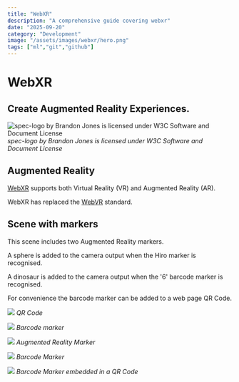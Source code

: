 ```yaml
---
title: "WebXR"
description: "A comprehensive guide covering webxr"
date: "2025-09-20"
category: "Development"
image: "/assets/images/webxr/hero.png"
tags: ["ml","git","github"]
---
```


# WebXR

## Create Augmented Reality Experiences.

![spec-logo by Brandon Jones is licensed under W3C Software and Document License](/assets/images/webxr/34385910-400x400.png)
*spec-logo by Brandon Jones is licensed under W3C Software and Document License*


## Augmented Reality

[WebXR](https://github.com/immersive-web) supports both Virtual Reality (VR) and Augmented Reality (AR).

WebXR has replaced the [WebVR](WebVR.html) standard.


## Scene with markers

This scene includes two Augmented Reality markers.

A sphere is added to the camera output when the Hiro marker is recognised.

A dinosaur is added to the camera output when the '6' barcode marker is recognised.

For convenience the barcode marker can be added to a web page QR Code.

![](/assets/images/webxr/278535875-3143515849195152-3177239650686303329-n-750x1334.jpg)
*QR Code*

![](/assets/images/webxr/278604232-1195762084291932-2000984922213087796-n-750x1334.jpg)
*Barcode marker*

![](/assets/images/webxr/hiro-marker-arjs-472x475.png)
*Augmented Reality Marker*

![](/assets/images/webxr/marker6-226x226.png)
*Barcode Marker*

![](/assets/images/webxr/qr-code-3-1148x1148.png)
*Barcode Marker embedded in a QR Code*
